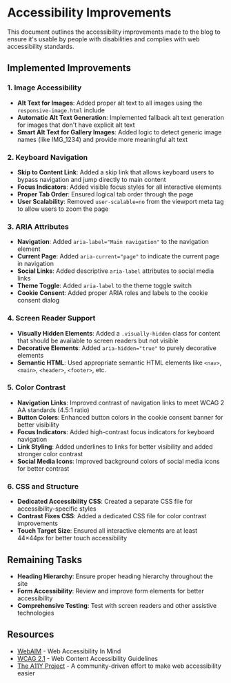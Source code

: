 # Accessibility Improvements

This document outlines the accessibility improvements made to the blog to ensure it's usable by people with disabilities and complies with web accessibility standards.

## Implemented Improvements

### 1. Image Accessibility

- **Alt Text for Images**: Added proper alt text to all images using the `responsive-image.html` include
- **Automatic Alt Text Generation**: Implemented fallback alt text generation for images that don't have explicit alt text
- **Smart Alt Text for Gallery Images**: Added logic to detect generic image names (like IMG_1234) and provide more meaningful alt text

### 2. Keyboard Navigation

- **Skip to Content Link**: Added a skip link that allows keyboard users to bypass navigation and jump directly to main content
- **Focus Indicators**: Added visible focus styles for all interactive elements
- **Proper Tab Order**: Ensured logical tab order through the page
- **User Scalability**: Removed `user-scalable=no` from the viewport meta tag to allow users to zoom the page

### 3. ARIA Attributes

- **Navigation**: Added `aria-label="Main navigation"` to the navigation element
- **Current Page**: Added `aria-current="page"` to indicate the current page in navigation
- **Social Links**: Added descriptive `aria-label` attributes to social media links
- **Theme Toggle**: Added `aria-label` to the theme toggle switch
- **Cookie Consent**: Added proper ARIA roles and labels to the cookie consent dialog

### 4. Screen Reader Support

- **Visually Hidden Elements**: Added a `.visually-hidden` class for content that should be available to screen readers but not visible
- **Decorative Elements**: Added `aria-hidden="true"` to purely decorative elements
- **Semantic HTML**: Used appropriate semantic HTML elements like `<nav>`, `<main>`, `<header>`, `<footer>`, etc.

### 5. Color Contrast

- **Navigation Links**: Improved contrast of navigation links to meet WCAG 2 AA standards (4.5:1 ratio)
- **Button Colors**: Enhanced button colors in the cookie consent banner for better visibility
- **Focus Indicators**: Added high-contrast focus indicators for keyboard navigation
- **Link Styling**: Added underlines to links for better visibility and added stronger color contrast
- **Social Media Icons**: Improved background colors of social media icons for better contrast

### 6. CSS and Structure

- **Dedicated Accessibility CSS**: Created a separate CSS file for accessibility-specific styles
- **Contrast Fixes CSS**: Added a dedicated CSS file for color contrast improvements
- **Touch Target Size**: Ensured all interactive elements are at least 44×44px for better touch accessibility

## Remaining Tasks

- **Heading Hierarchy**: Ensure proper heading hierarchy throughout the site
- **Form Accessibility**: Review and improve form elements for better accessibility
- **Comprehensive Testing**: Test with screen readers and other assistive technologies

## Resources

- [WebAIM](https://webaim.org/) - Web Accessibility In Mind
- [WCAG 2.1](https://www.w3.org/TR/WCAG21/) - Web Content Accessibility Guidelines
- [The A11Y Project](https://www.a11yproject.com/) - A community-driven effort to make web accessibility easier
